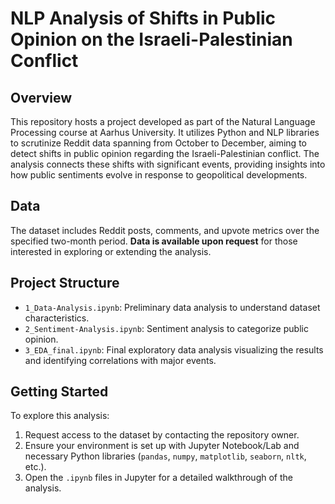 # NLP Analysis of Shifts in Public Opinion on the Israeli-Palestinian Conflict

## Overview
This repository hosts a project developed as part of the Natural Language Processing course at Aarhus University. It utilizes Python and NLP libraries to scrutinize Reddit data spanning from October to December, aiming to detect shifts in public opinion regarding the Israeli-Palestinian conflict. The analysis connects these shifts with significant events, providing insights into how public sentiments evolve in response to geopolitical developments.

## Data
The dataset includes Reddit posts, comments, and upvote metrics over the specified two-month period. **Data is available upon request** for those interested in exploring or extending the analysis.

## Project Structure
- `1_Data-Analysis.ipynb`: Preliminary data analysis to understand dataset characteristics.
- `2_Sentiment-Analysis.ipynb`: Sentiment analysis to categorize public opinion.
- `3_EDA_final.ipynb`: Final exploratory data analysis visualizing the results and identifying correlations with major events.

## Getting Started
To explore this analysis:
1. Request access to the dataset by contacting the repository owner.
2. Ensure your environment is set up with Jupyter Notebook/Lab and necessary Python libraries (`pandas`, `numpy`, `matplotlib`, `seaborn`, `nltk`, etc.).
3. Open the `.ipynb` files in Jupyter for a detailed walkthrough of the analysis.
